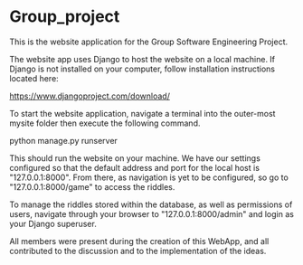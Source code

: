 # Group_project

This is the website application for the Group Software Engineering Project.

The website app uses Django to host the website on a local machine. If Django is
not installed on your computer, follow installation instructions located here:

https://www.djangoproject.com/download/

To start the website application, navigate a terminal into the outer-most mysite folder
then execute the following command.

python manage.py runserver

This should run the website on your machine. We have our settings configured so that
the default address and port for the local host is "127.0.0.1:8000".
From there, as navigation is yet to be configured, so go to "127.0.0.1:8000/game"
to access the riddles.

To manage the riddles stored within the database, as well as permissions of users, navigate
through your browser to "127.0.0.1:8000/admin" and login as your Django superuser.

All members were present during the creation of this WebApp, and all contributed to the
discussion and to the implementation of the ideas.
